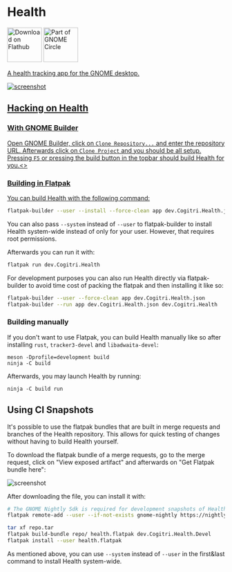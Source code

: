 # Health
<p float="left">
<a href="https://flathub.org/apps/details/dev.Cogitri.Health"><img height='80' alt='Download on Flathub' src='https://flathub.org/assets/badges/flathub-badge-en.png'/></a>
<a href="https://circle.gnome.org/"><img height='80' alt='Part of GNOME Circle' src='https://gitlab.gnome.org/Teams/Circle/-/raw/91de93edbb3e75eb0882d56bd466e58b525135d5/assets/button/circle-button-fullcolor.svg'/>
</p>

A health tracking app for the GNOME desktop.

![screenshot](https://gitlab.gnome.org/World/Health/raw/master/docs/screenshot_steps.png)

## Hacking on Health

### With GNOME Builder

Open GNOME Builder, click on `Clone Repository...` and enter the repository URL. Afterwards click on `Clone Project` and you should be all setup. Pressing `F5` or pressing the build button in the topbar should build Health for you.<>

### Building in Flatpak

You can build Health with the following command:

```sh
flatpak-builder --user --install --force-clean app dev.Cogitri.Health.json
```

You can also pass `--system` instead of `--user` to flatpak-builder to install Health system-wide instead of only for your user. However, that requires root permissions.

Afterwards you can run it with:

```sh
flatpak run dev.Cogitri.Health
```

For development purposes you can also run Health directly via flatpak-builder to avoid time cost of packing the flatpak and then installing it like so:

```sh
flatpak-builder --user --force-clean app dev.Cogitri.Health.json
flatpak-builder --run app dev.Cogitri.Health.json dev.Cogitri.Health
```


### Building manually

If you don't want to use Flatpak, you can build Health manually like so after installing `rust`, `tracker3-devel` and `libadwaita-devel`:

```
meson -Dprofile=development build
ninja -C build
```

Afterwards, you may launch Health by running:

```
ninja -C build run
```


## Using CI Snapshots

It's possible to use the flatpak bundles that are built in merge requests and branches of the Health repository. This allows for quick testing of changes without having to build Health yourself.

To download the flatpak bundle of a merge requests, go to the merge request, click on "View exposed artifact" and afterwards on "Get Flatpak bundle here":

![screenshot](https://gitlab.gnome.org/World/Health/raw/master/docs/ci-mr-flatpak-bundle.png)

After downloading the file, you can install it with:

```sh
# The GNOME Nightly Sdk is required for development snapshots of Health
flatpak remote-add --user --if-not-exists gnome-nightly https://nightly.gnome.org/gnome-nightly.flatpakrepo

tar xf repo.tar
flatpak build-bundle repo/ health.flatpak dev.Cogitri.Health.Devel
flatpak install --user health.flatpak
```

As mentioned above, you can use `--system` instead of `--user` in the first&last command to install Health system-wide.
